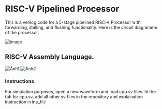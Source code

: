 # RISC-V Pipelined Processor

This is a verilog code for a 5-stage pipelined RISC-V Processor with forwarding, stalling, and flushing functionality. Here is the circuit diagramme of the processor.

![image](https://user-images.githubusercontent.com/56905673/117547053-f932fe00-b046-11eb-91af-9291291d4f52.png)

## RISC-V Assembly Language. 
![Ảnh1](https://github.com/Vietngo2748/RICS-V-simple-core/assets/150679207/2428d09b-d6a1-4c81-962b-0c6e0980929a)
![Ảnh2](https://github.com/Vietngo2748/RICS-V-simple-core/assets/150679207/b0614e91-e0d9-4a5d-b7a4-d08ffee7d511)

### Instructions
For simulation purposes, open a new waveform and load cpu.sv files. In the tab for cpu.sv, add all other sv files in the repository and explaination instruction in ins_file

